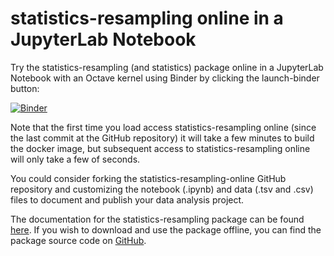 # statistics-resampling online in a JupyterLab Notebook

Try the statistics-resampling (and statistics) package online in a JupyterLab Notebook with an Octave kernel using Binder by clicking the launch-binder button:

[![Binder](https://mybinder.org/badge.svg)](https://mybinder.org/v2/gh/acpennlab/statistics-resampling-online/master?labpath=statistics-resampling.ipynb)

Note that the first time you load access statistics-resampling online (since the last commit at the GitHub repository) it will take a few minutes to build the docker image, but subsequent access to statistics-resampling online will only take a few of seconds.

You could consider forking the statistics-resampling-online GitHub repository and customizing the notebook (.ipynb) and data (.tsv and .csv) files to document and publish your data analysis project.

The documentation for the statistics-resampling package can be found [here](https://gnu-octave.github.io/statistics-resampling/index.html). If you wish to download and use the package offline, you can find the package source code on [GitHub](https://github.com/gnu-octave/statistics-resampling/).
